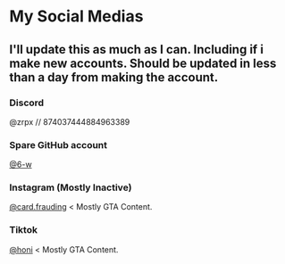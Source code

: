 My Social Medias
======

## I'll update this as much as I can. Including if i make new accounts. Should be updated in less than a day from making the account.

### Discord
@zrpx // 874037444884963389

### Spare GitHub account
[@6-w](https://github.com/6-w)

### Instagram (Mostly Inactive)
[@card.frauding](https://instagram.com/card.frauding) < Mostly GTA Content.

### Tiktok
[@honi](https://tiktok.com/@honi) < Mostly GTA Content.
